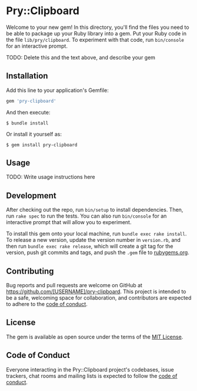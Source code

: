 # Pry::Clipboard

Welcome to your new gem! In this directory, you'll find the files you need to be able to package up your Ruby library into a gem. Put your Ruby code in the file `lib/pry/clipboard`. To experiment with that code, run `bin/console` for an interactive prompt.

TODO: Delete this and the text above, and describe your gem

## Installation

Add this line to your application's Gemfile:

```ruby
gem 'pry-clipboard'
```

And then execute:

    $ bundle install

Or install it yourself as:

    $ gem install pry-clipboard

## Usage

TODO: Write usage instructions here

## Development

After checking out the repo, run `bin/setup` to install dependencies. Then, run `rake spec` to run the tests. You can also run `bin/console` for an interactive prompt that will allow you to experiment.

To install this gem onto your local machine, run `bundle exec rake install`. To release a new version, update the version number in `version.rb`, and then run `bundle exec rake release`, which will create a git tag for the version, push git commits and tags, and push the `.gem` file to [rubygems.org](https://rubygems.org).

## Contributing

Bug reports and pull requests are welcome on GitHub at https://github.com/[USERNAME]/pry-clipboard. This project is intended to be a safe, welcoming space for collaboration, and contributors are expected to adhere to the [code of conduct](https://github.com/[USERNAME]/pry-clipboard/blob/master/CODE_OF_CONDUCT.md).


## License

The gem is available as open source under the terms of the [MIT License](https://opensource.org/licenses/MIT).

## Code of Conduct

Everyone interacting in the Pry::Clipboard project's codebases, issue trackers, chat rooms and mailing lists is expected to follow the [code of conduct](https://github.com/[USERNAME]/pry-clipboard/blob/master/CODE_OF_CONDUCT.md).
